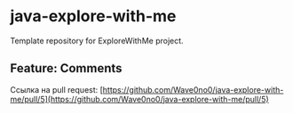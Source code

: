 # java-explore-with-me
Template repository for ExploreWithMe project.

## Feature: Comments

Ссылка на pull request: [https://github.com/Wave0no0/java-explore-with-me/pull/5](https://github.com/Wave0no0/java-explore-with-me/pull/5)
